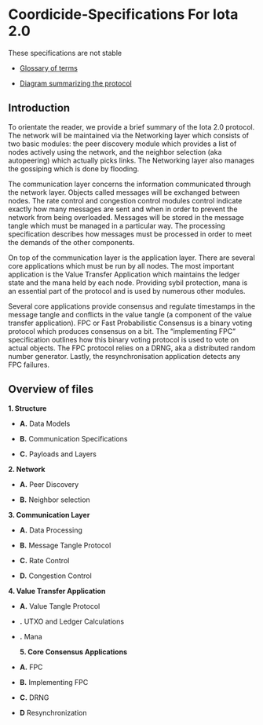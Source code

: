 # Coordicide-Specifications For Iota 2.0

These specifications are not stable


  
-   [Glossary of terms](https://docs.google.com/document/d/1Ak8NT9e9NFQIrXahYmlgj_FLH7mMT5NR4rlTwczfQSE/edit#heading=h.h27luwpmebto)
    
-   [Diagram summarizing the protocol](https://app.diagrams.net/#G1DS5lUas9URTYwspkBl5nlp80R2opE5fC)
    

## Introduction

To orientate the reader, we provide a brief summary of the Iota 2.0 protocol. The network will be maintained via the Networking layer which consists of two basic modules: the peer discovery module which provides a list of nodes actively using the network, and the neighbor selection (aka autopeering) which actually picks links. The Networking layer also manages the gossiping which is done by flooding.

  

The communication layer concerns the information communicated through the network layer. Objects called messages will be exchanged between nodes. The rate control and congestion control modules control indicate exactly how many messages are sent and when in order to prevent the network from being overloaded. Messages will be stored in the message tangle which must be managed in a particular way. The processing specification describes how messages must be processed in order to meet the demands of the other components.

  

On top of the communication layer is the application layer. There are several core applications which must be run by all nodes. The most important application is the Value Transfer Application which maintains the ledger state and the mana held by each node. Providing sybil protection, mana is an essential part of the protocol and is used by numerous other modules.

  

Several core applications provide consensus and regulate timestamps in the message tangle and conflicts in the value tangle (a component of the value transfer application). FPC or Fast Probabilistic Consensus is a binary voting protocol which produces consensus on a bit. The “implementing FPC” specification outlines how this binary voting protocol is used to vote on actual objects. The FPC protocol relies on a DRNG, aka a distributed random number generator. Lastly, the resynchronisation application detects any FPC failures.

## Overview of files

**1. Structure**

-   **A.**   Data Models
    
-   **B.** Communication Specifications
    
-   **C.** Payloads and Layers

**2. Network** 
-  **A.**  Peer Discovery


-  **B.** Neighbor selection
    
**3. Communication Layer** 

- **A.** Data Processing

- **B.**   Message Tangle Protocol

- **C.** Rate Control
-  **D.** Congestion Control
    

**4. Value Transfer Application**

-   **A.** Value Tangle Protocol
    
- **.**  UTXO and Ledger Calculations
    
-   **.** Mana
    
    **5. Core Consensus Applications**

-   **A.** FPC
   
- **B.**  Implementing FPC

-   **C.** DRNG

-   **D** Resynchronization
    

<!--stackedit_data:
eyJoaXN0b3J5IjpbLTE1MjUxNzk4MDYsMTc1MDk0MDMyMywtMT
M0NzY3NDYwOSwtMTgwOTQxNzc3MywtMTM5ODUwMzQ1NiwtMTA5
MDA2OTQ2OSwxMzQzOTE0MDYwLC05MDkxOTEzNTYsLTE5MDM3Nj
U2NTRdfQ==
-->